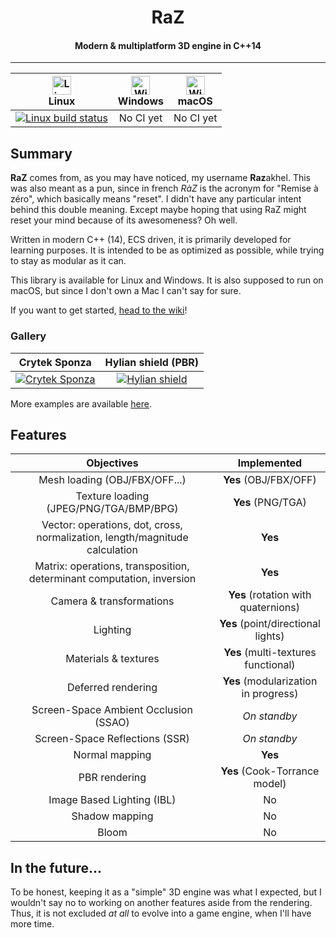 <h1 align="center">
    RaZ
</h1>

<h4 align="center">Modern &amp; multiplatform 3D engine in C++14</h4>

---

| <img alt="Linux build" src="https://www.screenconnect.com/Images/LogoLinux.png" align="center" height="30" width="30" /><br />Linux | <img alt="Windows build" src="https://upload.wikimedia.org/wikipedia/commons/thumb/7/76/Windows_logo_-_2012_%28dark_blue%2C_lines_thinner%29.svg/414px-Windows_logo_-_2012_%28dark_blue%2C_lines_thinner%29.svg.png" align="center" height="30" width="30" /><br />Windows | <img alt="Windows build" src="https://upload.wikimedia.org/wikipedia/commons/thumb/f/fa/Apple_logo_black.svg/245px-Apple_logo_black.svg.png" align="center" height="30" width="30" /><br />macOS |
| :--------: | :--------: | :--------: |
| [![Linux build status](https://travis-ci.com/Razakhel/RaZ.svg?branch=master)](https://travis-ci.com/Razakhel/RaZ) | No CI yet | No CI yet |

## Summary

**RaZ** comes from, as you may have noticed, my username **Raz**akhel. This was also meant as a pun, since in french _RàZ_ is the acronym for "Remise à zéro", which basically means "reset". I didn't have any particular intent behind this double meaning. Except maybe hoping that using RaZ might reset your mind because of its awesomeness? Oh well.

Written in modern C++ (14), ECS driven, it is primarily developed for learning purposes. It is intended to be as optimized as possible, while trying to stay as modular as it can.

This library is available for Linux and Windows. It is also supposed to run on macOS, but since I don't own a Mac I can't say for sure.

If you want to get started, [head to the wiki](https://github.com/Razakhel/RaZ/wiki)!

### Gallery

| Crytek Sponza | Hylian shield (PBR) |
| :--------: | :---------: |
| [![Crytek Sponza](https://i.imgur.com/Tr1nnjV.jpg)](https://i.imgur.com/Tr1nnjV.jpg) | [![Hylian shield](https://i.imgur.com/UZ90KKJ.jpg)](https://i.imgur.com/UZ90KKJ.jpg) |

More examples are available [here](https://github.com/Razakhel/RaZ/wiki/Examples).

## Features

| Objectives | Implemented |
| :--------: | :---------: |
| Mesh loading (OBJ/FBX/OFF...) | **Yes** (OBJ/FBX/OFF) |
| Texture loading (JPEG/PNG/TGA/BMP/BPG) | **Yes** (PNG/TGA) |
| Vector: operations, dot, cross, normalization, length/magnitude calculation | **Yes** |
| Matrix: operations, transposition, determinant computation, inversion | **Yes** |
| Camera &amp; transformations | **Yes** (rotation with quaternions) |
| Lighting | **Yes** (point/directional lights) |
| Materials &amp; textures | **Yes** (multi-textures functional) |
| Deferred rendering | **Yes** (modularization in progress) |
| Screen-Space Ambient Occlusion (SSAO) | _On standby_ |
| Screen-Space Reflections (SSR) | _On standby_ |
| Normal mapping | **Yes** |
| PBR rendering | **Yes** (Cook-Torrance model) |
| Image Based Lighting (IBL) | No |
| Shadow mapping | No |
| Bloom | No |

## 

## In the future...

To be honest, keeping it as a "simple" 3D engine was what I expected, but I wouldn't say no to working on another features aside from the rendering. Thus, it is not excluded _at all_ to evolve into a game engine, when I'll have more time.

